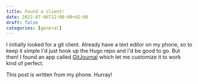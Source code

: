 ```yaml
---
title: Found a client!
date: 2022-07-06T12:00:00+02:00
draft: false
categories: [general]
---
```


I initially looked for a git client. Already have a text editor on my phone, so to keep it simple I'd just hook up the Hugo repo and I'd be good to go. But then! I found an app called [GitJournal](https://gitjournal.io/) which let me customize it to work kind of perfect. 

This post is written from my phone. Hurray!
